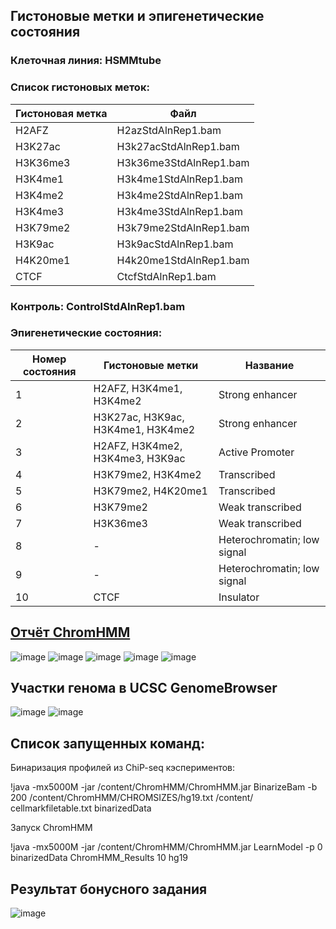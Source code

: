 ## Гистоновые метки и эпигенетические состояния

### Клеточная линия: HSMMtube

### Список гистоновых меток:
| Гистоновая метка |          Файл          |
|------------------|------------------------|
|      H2AFZ       |   H2azStdAlnRep1.bam   | 
|     H3K27ac      | H3k27acStdAlnRep1.bam  |
|   H3K36me3       | H3k36me3StdAlnRep1.bam	|
| H3K4me1          | H3k4me1StdAlnRep1.bam	|
| H3K4me2          | H3k4me2StdAlnRep1.bam	|
| H3K4me3          | H3k4me3StdAlnRep1.bam	|
| H3K79me2         | H3k79me2StdAlnRep1.bam	|
| H3K9ac           | H3k9acStdAlnRep1.bam	  |
| H4K20me1         | H4k20me1StdAlnRep1.bam	|
| CTCF             | CtcfStdAlnRep1.bam	    |

### Контроль: ControlStdAlnRep1.bam


### Эпигенетические состояния:
| Номер состояния | Гистоновые метки | Название |
|-----------------|------------------|----------|
|   1   | H2AFZ, H3K4me1, H3K4me2 | Strong enhancer | 
|   2   | H3K27ac, H3K9ac, H3K4me1, H3K4me2 | Strong enhancer |
|   3   | H2AFZ, H3K4me2, H3K4me3, H3K9ac | Active Promoter |
|   4   | H3K79me2, H3K4me2 | Transcribed |
|   5   | H3K79me2, H4K20me1 | Transcribed |
|   6   | H3K79me2 | Weak transcribed |
|   7   | H3K36me3 | Weak transcribed	|
|   8   | - | Heterochromatin; low signal |
|   9   | - | Heterochromatin; low signal |
|   10  | CTCF | Insulator |

## [Отчёт ChromHMM](./ChromHMM_Results/webpage_10.html)

![image](https://user-images.githubusercontent.com/52814490/230118102-8ece6e74-fc6c-463b-b355-b47dfb398092.png)
![image](https://user-images.githubusercontent.com/52814490/230118133-97b7e463-ea21-4345-aaf0-c21741e505b4.png)
![image](https://user-images.githubusercontent.com/52814490/230118170-78e0cc05-ddc6-427b-b835-d72aaf15adbe.png)
![image](https://user-images.githubusercontent.com/52814490/230118199-94c34b9f-5ec7-4c22-b9ec-4c1dc8ec1d7a.png)
![image](https://user-images.githubusercontent.com/52814490/230118233-105b05c1-1c31-4965-b341-5724b9e18fe9.png)

## Участки генома в UCSC GenomeBrowser
![image](https://user-images.githubusercontent.com/52814490/230119281-5ed1df21-b34c-499d-afe1-a56f43817fdb.png)
![image](https://user-images.githubusercontent.com/52814490/230119492-41296ea6-8800-412a-bc51-7ea7f0a886d5.png)

## Список запущенных команд:
Бинаризация профилей из ChiP-seq кэспериментов:

!java -mx5000M -jar /content/ChromHMM/ChromHMM.jar BinarizeBam -b 200  /content/ChromHMM/CHROMSIZES/hg19.txt /content/ cellmarkfiletable.txt   binarizedData

Запуск ChromHMM

!java -mx5000M -jar /content/ChromHMM/ChromHMM.jar LearnModel -p 0 binarizedData ChromHMM_Results 10 hg19

## Результат бонусного задания

![image](https://user-images.githubusercontent.com/52814490/230126414-ddad3433-4a47-4e09-a6af-50dd056b674b.png)

